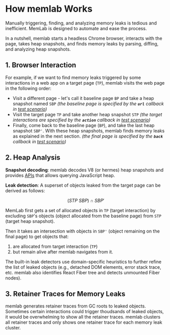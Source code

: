 # How memlab Works

Manually triggering, finding, and analyzing memory leaks is tedious
and inefficient. MemLab is designed to automate and ease the process.

In a nutshell, memlab starts a headless Chrome browser, interacts with the page,
takes heap snapshots, and finds memory leaks by parsing, diffing, and analyzing
heap snapshots.

## 1. Browser Interaction
For example, if we want to find memory leaks triggered by some interactions
in a web app on a target page (`TP`), memlab visits the web page in the
following order:
 * Visit a different page - let's call it baseline page `BP` and take a
   heap snapshot named `SBP`
   *(the baseline page is specified by the **`url`**
   callback in [test scenario](api/interfaces/core_src.IScenario))*
 * Visit the target page `TP` and take another heap snapshot `STP`
   *(the target interactions are specified by the **`action`**
   callback in [test scenario](api/interfaces/core_src.IScenario))*
 * Finally, come back to the baseline page (`BP`), and take the last
   heap snapshot `SBP'`. With these heap snapshots, memlab finds memory
   leaks as explained in the next section.
   *(the final page is specified by the **`back`**
   callback in [test scenario](api/interfaces/core_src.IScenario))*

## 2. Heap Analysis

**Snapshot decoding**: memlab decodes V8 (or hermes) heap snapshots and
provides [APIs](./api/interfaces/core_src.IHeapSnapshot) that allows
querying JavaScript heap.

**Leak detection**: A superset of objects leaked from the target page can
be derived as follows:

```math
(STP \ SBP) ∩ SBP'
```

MemLab first gets a set of allocated objects in `TP` (target interaction)
by excluding `SBP`'s objects (object allocated from the baseline page)
from `STP` (target heap snapshot).

Then it takes an intersection with objects in `SBP'` (object remaining on the
final page) to get objects that:

 1. are allocated from target interaction (`TP`)
 2. but remain alive after memlab navigates from it.

The built-in leak detectors use domain-specific heuristics to further refine
the list of leaked objects (e.g., detached DOM elements, error stack trace, etc.
memlab also identifies React Fiber tree and detects unmounted Fiber nodes).

## 3. Retainer Traces for Memory Leaks

memlab generates retainer traces from GC roots to leaked objects. Sometimes
certain interactions could trigger thoudsands of leaked objects, it would be
overwhelming to show all the retainer traces. memlab clusters all retainer
traces and only shows one retainer trace for each memory leak cluster.

